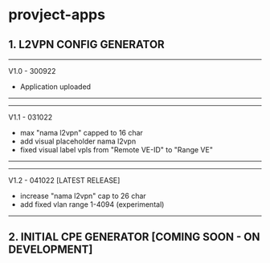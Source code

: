 # provject-apps
## 1. L2VPN CONFIG GENERATOR

*************
V1.0 - 300922

- Application uploaded
*************

*************
V1.1 - 031022

- max "nama l2vpn" capped to 16 char
- add visual placeholder nama l2vpn
- fixed visual label vpls from "Remote VE-ID" to "Range VE"
*************

*************
V1.2 - 041022 [LATEST RELEASE]

- increase "nama l2vpn" cap to 26 char
- add fixed vlan range 1-4094 (experimental)
*************

## 2. INITIAL CPE GENERATOR [COMING SOON - ON DEVELOPMENT]

